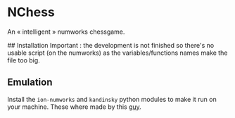 # NChess
An « intelligent » numworks chessgame.

## Installation
Important : the development is not finished so there's no usable script (on the numworks) as the variables/functions names make the file too big.

## Emulation
Install the `ion-numworks` and `kandinsky` python modules to make it run on your machine. These where made by this [guy](https://github.com/ZetaMap).
